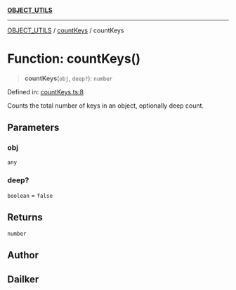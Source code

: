 [**OBJECT_UTILS**](../../README.md)

***

[OBJECT_UTILS](../../README.md) / [countKeys](../README.md) / countKeys

# Function: countKeys()

> **countKeys**(`obj`, `deep?`): `number`

Defined in: [countKeys.ts:8](https://github.com/dailker/everyutil/blob/8ebd741383aff061deffff96bf58a9059d1b9944/src/object/countKeys.ts#L8)

Counts the total number of keys in an object, optionally deep count.

## Parameters

### obj

`any`

### deep?

`boolean` = `false`

## Returns

`number`

## Author

## Dailker
